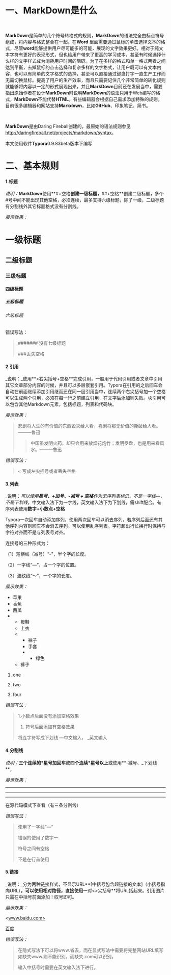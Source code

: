 # 一、MarkDown是什么

​		

**MarkDown**是简单的几个符号转格式的规则，**MarkDown**的语法完全由标点符号组成，将内容与格式整合在一起。在**Word** 里面需要通过鼠标的单击选择文本的格式，尽管**word**能够提供用户尽可能多的可能，展现的文字效果更好。相对于纯文本字符有更好的表现形式，但也给用户带来了更高的学习成本，甚至有时候选择什么样的文字样式成为消耗用户时间的阻碍。为了在多样的格式和单一格式两者之间达到平衡，去掉鼠标的点击选择和复杂多样的文字格式，让用户既可以有文本内容，也可以有简单的文字格式的选择，甚至可以直接通过键盘打字一直生产工作而无需切换鼠标。提高了用户的生产效率，而且只需要记住几个非常简单的转化规则就能够将内容以一定的形式展现出来，并且**MarkDown**目前还在发展当中，需要指出原始作者在设计**MarkDown**时说明**MarkDown**的语法只用于Web编写的格式，**MarkDown**不能代替**HTML**。有些编辑器会根据自己需求添加特殊的规则。目前很多编辑器和网站支持**Markdown**，比如**GitHub**、印象笔记、简书。

​		

**MarkDown**是由Daring Fireball创建的，最原始的语法规则参见<http://daringfireball.net/projects/markdown/syntax>。

本文使用软件**Typora**0.9.83beta版本下编写



# 二、基本规则



#### 1.标题

_说明：_**MarkDown**使用**#+空格**创建一级标题，**##+空格**创建二级标题，多个#号中间不能出现其他空格，必须连续，最多支持六级标题，除了一级，二级标题有分割线外其它标题格式没有分割线。

_展示效果：_

# 一级标题

## 二级标题

### 三级标题

#### 四级标题

##### 五级标题

###### 六级标题

错误写法：

> ####### 没有七级标题
>
> ###丢失空格



####  2.引用

_说明：_使用**>右尖括号+空格**完成引用，一般用于代码引用或者文章中引用其它文章部分内容的时候，并且可以多层嵌套引用。Typora在引用的之后回车会自动在前面继续添加引用继而还在同一层引用当中，连续两个右尖括号加一个空格可以生成两个引用，必须在每一行之前建立引用，在文字后添加则失败。块引用可以包含其他Markdown元素，包括标题，列表和代码块。

_展示效果：_

> 悲剧将人生的有价值的东西毁灭给人看，喜剧将那无价值的撕破给人看。———鲁迅
>
> > 中国虽发明火药，却只会用来放烟花炮竹；发明罗盘，也是用来看风水。———鲁迅

_错误写法：_

> < 写成左尖括号或者丢失空格



#### 3.列表

_说明：_可以使用**星号、+加号、-减号 + 空格**作为无序列表标记，不是一字线—，不是下划线_，中文输入法下为一字线，英文输入法下为下划线，需shift配合。有序列表使用**数字+小数点+空格**

Typora一次回车自动添加序列，使用两次回车可以消去序列，若序列后面还有其他序列内容则回车不会消去序列。可以使用乱序列表。字符超出行长换行时保持与字符对齐而不是与列表号对齐。

连接号的三种形式为：

（1）短横线（减号）“-”，半个字的长度。

（2）一字线“—”，占一个字的位置。

（3）波纹线“～”，一个字的长度。

_展示效果：_

* 苹果
* 香蕉
* 西瓜
* * 板鞋
  * 上衣
  * - 袜子
    - 手套
    - + 绿色
  * 裤子

1. one
2. two

4. four

_错误写法：_

> 1.小数点后面没有添加空格效果
>
> 1. 符号后面添加有空格效果
>
> 将连字符写成下划线 —中文输入， _英文输入



#### 4.分割线

_说明：_**三个连续的*星号加回车**或**四个连续*星号以上**或使用**-减号、_下划线**，

_展示效果：_

---

___

***

在源代码模式下查看（有三条分割线）

_错误写法：_

> 使用了一字线”—“
>
> 错误的使用了数字一
>
> 符号之间有空格
>
> 不是在行首使用



#### 5.链接

_说明：_分为两种链接样式，不显示URL**[中括号包含超链接的文本]（小括号指向URL）**，可以使用相对路径，直接使用**一对<>尖括号**将URL括起来。引用图片只需在中括号前面添加！叹号即可。

_展示效果：_

<www.baidu.com>

[百度](www.baidu.com)

_错误写法：_

> 在隐式写法下可以将www.省去，而在显式写法中需要将完整网站URL填写如缺失www.则不能识别，而缺失.com可以识别。
>
> 输入中括号时需要在英文输入法下进行。






